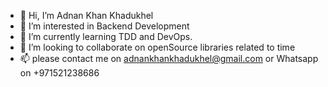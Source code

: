 - 👋 Hi, I’m Adnan Khan Khadukhel
- 👀 I’m interested in Backend Development
- 🌱 I’m currently learning TDD and DevOps.
- 💞️ I’m looking to collaborate on openSource libraries related to time
- 📫 please contact me on adnankhankhadukhel@gmail.com or Whatsapp on +971521238686

<!---
adnankhanfasset/adnankhanfasset is a ✨ special ✨ repository because its `README.md` (this file) appears on your GitHub profile.
You can click the Preview link to take a look at your changes.
--->
